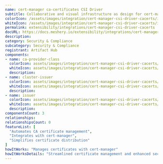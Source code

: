 ```yaml
---
name: cert-manager ca-certificates CSI Driver
subtitle: Collaborative and visual infrastructure as design for cert-manager ca-certificates CSI Driver
colorIcon: /assets/images/integration/cert-manager-csi-driver-cacerts/icons/color/cert-manager-csi-driver-cacerts-color.svg
whiteIcon: /assets/images/integration/cert-manager-csi-driver-cacerts/icons/white/cert-manager-csi-driver-cacerts-white.svg
permalink: extensibility/integrations/cert-manager-csi-driver-cacerts
docURL: https://docs.meshery.io/extensibility/integrations/cert-manager-csi-driver-cacerts
description: 
category: Security & Compliance
subcategory: Security & Compliance
registrant: Artifact Hub
components: 
- name: ca-provider-class
  colorIcon: assets/images/integration/cert-manager-csi-driver-cacerts/components/ca-provider-class/icons/color/ca-provider-class-color.svg
  whiteIcon: assets/images/integration/cert-manager-csi-driver-cacerts/components/ca-provider-class/icons/white/ca-provider-class-white.svg
  description: 
- name: cluster-issuer
  colorIcon: assets/images/integration/cert-manager-csi-driver-cacerts/components/cluster-issuer/icons/color/cluster-issuer-color.svg
  whiteIcon: assets/images/integration/cert-manager-csi-driver-cacerts/components/cluster-issuer/icons/white/cluster-issuer-white.svg
  description: 
- name: issuer
  colorIcon: assets/images/integration/cert-manager-csi-driver-cacerts/components/issuer/icons/color/issuer-color.svg
  whiteIcon: assets/images/integration/cert-manager-csi-driver-cacerts/components/issuer/icons/white/issuer-white.svg
  description: 
componentsCount: 3
relationships: 
relationshipsCount: 0
featureList: [
  "Automates CA certificate management",
  "Integrates with cert-manager",
  "Simplifies certificate distribution"
]
howItWorks: "Manages certificates with cert-manager"
howItWorksDetails: "Streamlined certificate management and enhanced security in Kubernetes"
---
```

